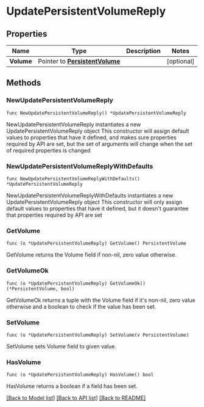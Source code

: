 # UpdatePersistentVolumeReply

## Properties

Name | Type | Description | Notes
------------ | ------------- | ------------- | -------------
**Volume** | Pointer to [**PersistentVolume**](PersistentVolume.md) |  | [optional] 

## Methods

### NewUpdatePersistentVolumeReply

`func NewUpdatePersistentVolumeReply() *UpdatePersistentVolumeReply`

NewUpdatePersistentVolumeReply instantiates a new UpdatePersistentVolumeReply object
This constructor will assign default values to properties that have it defined,
and makes sure properties required by API are set, but the set of arguments
will change when the set of required properties is changed

### NewUpdatePersistentVolumeReplyWithDefaults

`func NewUpdatePersistentVolumeReplyWithDefaults() *UpdatePersistentVolumeReply`

NewUpdatePersistentVolumeReplyWithDefaults instantiates a new UpdatePersistentVolumeReply object
This constructor will only assign default values to properties that have it defined,
but it doesn't guarantee that properties required by API are set

### GetVolume

`func (o *UpdatePersistentVolumeReply) GetVolume() PersistentVolume`

GetVolume returns the Volume field if non-nil, zero value otherwise.

### GetVolumeOk

`func (o *UpdatePersistentVolumeReply) GetVolumeOk() (*PersistentVolume, bool)`

GetVolumeOk returns a tuple with the Volume field if it's non-nil, zero value otherwise
and a boolean to check if the value has been set.

### SetVolume

`func (o *UpdatePersistentVolumeReply) SetVolume(v PersistentVolume)`

SetVolume sets Volume field to given value.

### HasVolume

`func (o *UpdatePersistentVolumeReply) HasVolume() bool`

HasVolume returns a boolean if a field has been set.


[[Back to Model list]](../README.md#documentation-for-models) [[Back to API list]](../README.md#documentation-for-api-endpoints) [[Back to README]](../README.md)


